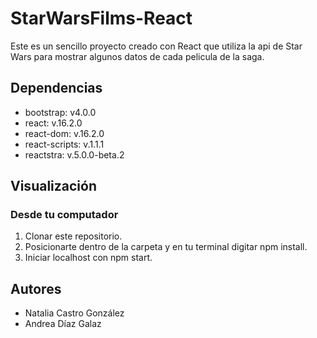 # StarWarsFilms-React

Este es un sencillo proyecto creado con React que utiliza la api de Star Wars para mostrar algunos datos de cada pelicula de la saga.

## Dependencias

* bootstrap: v4.0.0
* react: v.16.2.0
* react-dom: v.16.2.0
* react-scripts: v.1.1.1
* reactstra: v.5.0.0-beta.2

## Visualización

### Desde tu computador
1. Clonar este repositorio.
2. Posicionarte dentro de la carpeta y en tu terminal digitar npm install.
3. Iniciar localhost con npm start. 

## Autores

* Natalia Castro González
* Andrea Díaz Galaz
